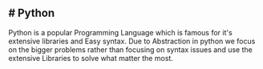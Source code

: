 ## # Python
Python is a popular Programming Language which is famous for it's extensive libraries and Easy syntax. Due to Abstraction in python 
we focus on the bigger problems rather than focusing on syntax issues and use the extensive Libraries to solve what matter the most.

